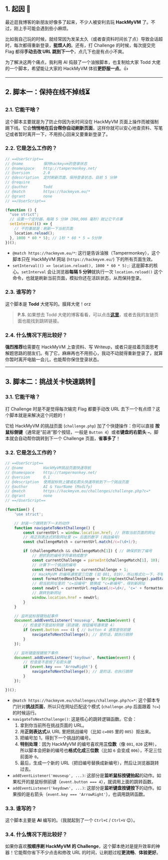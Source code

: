 ## 1. 起因 🤔

最近逛我博客的新朋友好像多了起来，不少人被安利去玩 **HackMyVM** 了。不过，刚上手可能会遇到些小麻烦。

比如我自己玩的时候，就经常因为发呆太久（或者查资料时间长了点）导致会话超时，每次都得重新登录，**挺烦人的**。还有，打 Challenge 的时候，每次提交完 Flag 都得**手动去改 URL 跳到下一个**，点几下也是有点小不爽。

为了解决这两个痛点，我利用 AI 捣鼓了一个油猴脚本，也复制给大家 Todd 大佬的一个脚本，希望能让大家的 HackMyVM 体验**更舒服一点**。👍

---

## 2. 脚本一：保持在线不掉线⏳

### 2.1. 它能干啥？

这个脚本主要就是为了防止你因为长时间没在 HackMyVM 页面上操作而被强制踢下线。它会**悄悄地在后台帮你自动刷新页面**，这样你就可以安心地查资料、写笔记或者暂时离开一下，不用担心回来又要重新登录了。

### 2.2. 它是怎么工作的？

```javascript
// ==UserScript==
// @name         保持hackmyvm的登录状态
// @namespace    http://tampermonkey.net/
// @version      2.0
// @description  定时刷新页面，保持登录状态，目前 5 分钟
// @require
// @author       Todd
// @match        https://hackmyvm.eu/*
// @grant        none
// ==/UserScript==

(function () {
  "use strict";
  // 设置一个定时器，每隔 5 分钟（300,000 毫秒）就让它干点事
  setInterval(() => {
    // 干的事就是：刷新一下当前页面
    location.reload();
  }, 1000 * 60 * 5); // 1秒 * 60 * 5 = 5分钟
})();
```

*   `@match https://hackmyvm.eu/*`: 这行是告诉油猴（Tampermonkey），这个脚本只在 HackMyVM 网站 (`https://hackmyvm.eu/`) 下的所有页面生效。
*   `setInterval(() => location.reload(), 1000 * 60 * 5);`: 这是脚本的核心。`setInterval` 会让浏览器**每隔 5 分钟**就执行一次 `location.reload()` 这个命令，也就是刷新当前页面，模拟你还在活跃状态，从而保持登录。

### 2.3. 谁写的？

这个脚本是 **Todd** 大佬写的。膜拜大佬！orz

> **P.S.** 如果想去 Todd 大佬的博客看看，可以点击[**这里**](https://blog.findtodd.com/)，或者去我的友链页面也能找到跳转链接。

### 2.4. 什么情况下用比较好？

**强烈推荐**给需要在 HackMyVM 上查资料、写 Writeup，或者只是挂着页面思考解题思路的朋友们。有了它，麻麻再也不用担心，我动不动就得重新登录了，就算你暂时离开电脑一会儿，也能帮你保住登录状态。

---

## 3. 脚本二：挑战关卡快速跳转🚀

### 3.1. 它能干啥？

打 Challenge 时是不是觉得每次输完 Flag 都要手动改 URL 去下一个有点烦？这个脚本就是来解决这个问题的！

它给 HackMyVM 的挑战页面 (`challenge.php`) 加了个快捷操作：你可以直接 **按鼠标侧键**（通常是“前进”那个按钮，一般是 `Button 4`）或者**键盘的右箭头 `→`**，脚本就会自动帮你跳转到下一个 Challenge 页面，**省事多了**！

### 3.2. 它是怎么工作的？

```javascript
// ==UserScript==
// @name         HackMyVM挑战页面快速导航
// @namespace    http://tampermonkey.net/
// @version      0.1
// @description  使用鼠标侧上键或右箭头快速导航到下一个挑战页面
// @author       AI & YourName (Modify)
// @match        https://hackmyvm.eu/challenges/challenge.php?c=*
// @grant        none
// ==/UserScript==

(function() {
    'use strict';

    // 封装一个跳转到下一关的动作
    function navigateToNextChallenge() {
        const currentUrl = window.location.href; // 获取当前页面的网址
        // 用正则表达式抓取网址里 c= 后面的数字 (挑战编号)
        const challengeMatch = currentUrl.match(/c=(\d+)/);

        if (challengeMatch && challengeMatch[1]) { // 确保抓到了编号
            // 把抓到的编号字符串转成数字
            const currentChallenge = parseInt(challengeMatch[1], 10);
            // 计算下一个挑战的编号
            const nextChallenge = currentChallenge + 1;
            // HackMyVM 的编号通常是三位数 (如 001, 019)，所以格式化一下，不够三位前面补 0
            const formattedNextChallenge = String(nextChallenge).padStart(3, '0');
            // 把当前网址里的 "c=旧编号" 替换成 "c=新编号"，得到新网址
            const newUrl = currentUrl.replace(/c=\d+/, 'c=' + formattedNextChallenge);
            // 跳转到新网址
            window.location.href = newUrl;
        }
    }

    // 监听鼠标按键抬起事件
    document.addEventListener('mouseup', function(event) {
        // 检查是不是鼠标侧键（前进键，按钮编号通常是 4）
        if (event.button === 4) { // button 4 通常是侧前键
            navigateToNextChallenge(); // 是的话，就执行跳转
        }
    });

    // 监听键盘按键按下事件
    document.addEventListener('keydown', function(event) {
        // 检查是不是按了右箭头键
        if (event.key === 'ArrowRight') {
            navigateToNextChallenge(); // 是的话，也执行跳转
        }
    });

})();
```

*   `@match https://hackmyvm.eu/challenges/challenge.php?c=*`: 这个脚本专门针对**挑战页面**，所以只在网址匹配这个模式 (`challenge.php` 后面跟着 `?c=`) 的时候运行。
*   `navigateToNextChallenge()`: 这是核心的跳转逻辑函数。它会：
    1.  拿到你当前所在挑战页面的 URL。
    2.  用**正则表达式**从 URL 里把挑战编号（比如 `c=005` 里的 `005`）抠出来。
    3.  把编号加 1，得到下一个挑战的编号。
    4.  **特别处理**：因为 HackMyVM 的编号喜欢用**三位数**（像 `001`, `020` 这种），所以脚本会把新的编号也**格式化成三位数**（比如 `6` 会变成 `006`），不足三位前面补 `0`。
    5.  最后，生成一个新的 URL（把旧编号替换成新编号），然后让浏览器跳转过去。
*   `addEventListener('mouseup', ...)`: 这部分是**监听鼠标按键抬起**的动作。如果松开的是鼠标侧前键（`event.button === 4`），就调用上面的跳转函数。
*   `addEventListener('keydown', ...)`: 这部分是**监听键盘按键按下**的动作。如果按的是右箭头（`event.key === 'ArrowRight'`），也调用跳转函数。

### 3.3. 谁写的？

这个脚本主要是 **AI** 编写的。（我就起到了一个 `Ctrl+C` / `Ctrl+V` 😉）。

### 3.4. 什么情况下用比较好？

如果你喜欢**按顺序刷 HackMyVM 的 Challenge**，这个脚本绝对是提升效率的神器！它能帮你省下不少点击和修改 URL 的时间，让刷题过程**更流畅**、**体验更好**。
